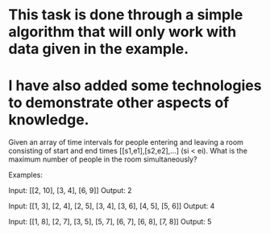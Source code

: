 # This task is done through a simple algorithm that will only work with data given in the example.
# I have also added some technologies to demonstrate other aspects of knowledge.

Given an array of time intervals for people entering and leaving
a room consisting of start and end times [[s1,e1],[s2,e2],...] (si < ei).
What is the maximum number of people in the room simultaneously?

Examples:

Input: [[2, 10], [3, 4], [6, 9]]
Output: 2

Input: [[1, 3], [2, 4], [2, 5], [3, 4], [3, 6], [4, 5], [5, 6]]
Output: 4

Input: [[1, 8], [2, 7], [3, 5], [5, 7], [6, 7], [6, 8], [7, 8]]
Output: 5
